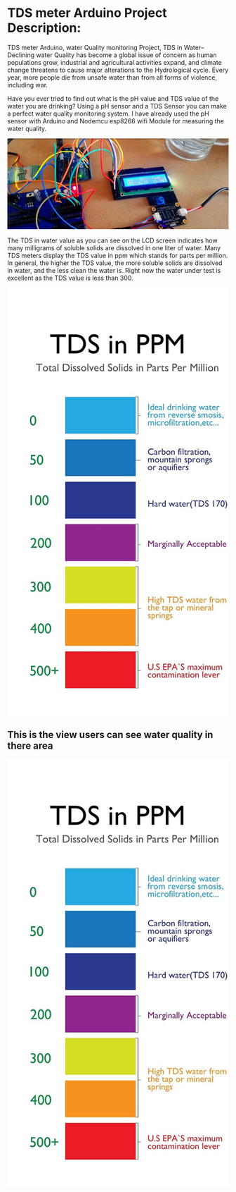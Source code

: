 # TDS meter Arduino Project Description:
TDS meter Arduino, water Quality monitoring Project, TDS in Water– Declining water Quality has become a global issue of concern as human populations grow, industrial and agricultural activities expand, and climate change threatens to cause major alterations to the Hydrological cycle. Every year, more people die from unsafe water than from all forms of violence, including war.

Have you ever tried to find out what is the pH value and TDS value of the water you are drinking? Using a pH sensor and a TDS Sensor you can make a perfect water quality monitoring system. I have already used the pH sensor with Arduino and Nodemcu esp8266 wifi Module for measuring the water quality.


![Video transcription/translation app](https://github.com/ANASDAVOODTK/Clean_water_and_sanitation/blob/IoT_Branch/iot.jpg)


The TDS in water value as you can see on the LCD screen indicates how many milligrams of soluble solids are dissolved in one liter of water. Many TDS meters display the TDS value in ppm which stands for parts per million. In general, the higher the TDS value, the more soluble solids are dissolved in water, and the less clean the water is. Right now the water under test is excellent as the TDS value is less than 300.


![Video transcription/translation app](https://github.com/ANASDAVOODTK/Clean_water_and_sanitation/blob/IoT_Branch/tds.jpg)

## This is the view users can see water quality in there area

![Video transcription/translation app](https://github.com/ANASDAVOODTK/Clean_water_and_sanitation/blob/IoT_Branch/tds.jpg)



